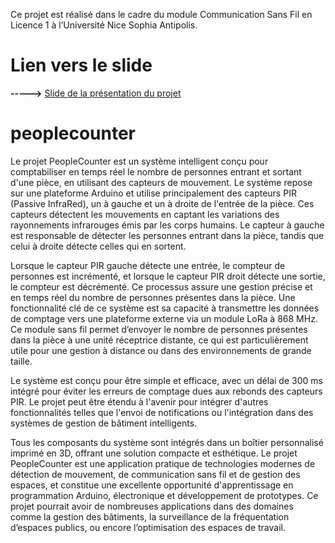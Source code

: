 Ce projet est réalisé dans le cadre du module Communication Sans Fil en Licence 1 à l’Université
Nice Sophia Antipolis.

# Lien vers le slide

**----->** [Slide de la présentation du projet](peoplecounter/PEOPLECOUNTER.pdf)
# peoplecounter
Le projet PeopleCounter est un système intelligent conçu pour comptabiliser en temps réel le nombre de personnes entrant et sortant d'une pièce, en utilisant des capteurs de mouvement. Le système repose sur une plateforme Arduino et utilise principalement des capteurs PIR (Passive InfraRed), un à gauche et un à droite de l'entrée de la pièce. Ces capteurs détectent les mouvements en captant les variations des rayonnements infrarouges émis par les corps humains. Le capteur à gauche est responsable de détecter les personnes entrant dans la pièce, tandis que celui à droite détecte celles qui en sortent.

Lorsque le capteur PIR gauche détecte une entrée, le compteur de personnes est incrémenté, et lorsque le capteur PIR droit détecte une sortie, le compteur est décrémenté. Ce processus assure une gestion précise et en temps réel du nombre de personnes présentes dans la pièce. Une fonctionnalité clé de ce système est sa capacité à transmettre les données de comptage vers une plateforme externe via un module LoRa à 868 MHz. Ce module sans fil permet d’envoyer le nombre de personnes présentes dans la pièce à une unité réceptrice distante, ce qui est particulièrement utile pour une gestion à distance ou dans des environnements de grande taille.

Le système est conçu pour être simple et efficace, avec un délai de 300 ms intégré pour éviter les erreurs de comptage dues aux rebonds des capteurs PIR. Le projet peut être étendu à l'avenir pour intégrer d'autres fonctionnalités telles que l'envoi de notifications ou l'intégration dans des systèmes de gestion de bâtiment intelligents.

Tous les composants du système sont intégrés dans un boîtier personnalisé imprimé en 3D, offrant une solution compacte et esthétique. Le projet PeopleCounter est une application pratique de technologies modernes de détection de mouvement, de communication sans fil et de gestion des espaces, et constitue une excellente opportunité d'apprentissage en programmation Arduino, électronique et développement de prototypes. Ce projet pourrait avoir de nombreuses applications dans des domaines comme la gestion des bâtiments, la surveillance de la fréquentation d’espaces publics, ou encore l’optimisation des espaces de travail.
